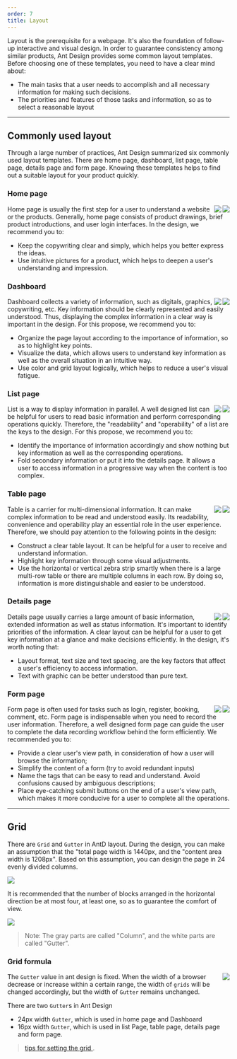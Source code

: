 ```yaml
---
order: 7
title: Layout
---
```


Layout is the prerequisite for a webpage. It's also the foundation of follow-up interactive and visual design. In order to guarantee consistency among similar products, Ant Design provides some common layout templates. Before choosing one of these templates, you need to have a clear mind about:

- The main tasks that a user needs to accomplish and all necessary information for making such decisions.
- The priorities and features of those tasks and information, so as to select a reasonable layout

---

## Commonly used layout

Through a large number of practices, Ant Design summarized six commonly used layout templates. There are home page, dashboard, list page, table page, details page and form page. Knowing these templates helps to find out a suitable layout for your product quickly.

### Home page


<img class="preview-img no-padding" align="right" src="https://zos.alipayobjects.com/rmsportal/olHkTiGQqfwThlgPIXzx.png">

<img class="preview-img no-padding" align="right" src="https://zos.alipayobjects.com/rmsportal/uxbNrsFCmPFjYdhDowky.png">

Home page is usually the first step for a user to understand a website or the products. Generally, home page consists of product drawings, brief product introductions, and user login interfaces. In the design, we recommend you to:

- Keep the copywriting clear and simply, which helps you better express the ideas.
- Use intuitive pictures for a product, which helps to deepen a user's understanding and impression.

### Dashboard

<img class="preview-img no-padding" align="right" src="https://zos.alipayobjects.com/rmsportal/fCVwqOiItdbzyZkQOOiQ.png">

<img class="preview-img no-padding" align="right" src="https://zos.alipayobjects.com/rmsportal/LvYKhbKsPzIRLGsBxUJA.png">

Dashboard collects a variety of information, such as digitals, graphics, copywriting, etc. Key information should be clearly represented and easily understood. Thus, displaying the complex information in a clear way is important in the design. For this propose, we recommend you to:

- Organize the page layout according to the importance of information, so as to highlight key points.
- Visualize the data, which allows users to understand key information as well as the overall situation in an intuitive way.
- Use color and grid layout logically, which helps to reduce a user's visual fatigue.


### List page

<img class="preview-img no-padding" align="right" src="https://zos.alipayobjects.com/rmsportal/GSIyiSRJmxUhmxpMoyrj.png">

<img class="preview-img no-padding" align="right" src="https://zos.alipayobjects.com/rmsportal/VyFWYXzkQYYzMzqBXfzO.png">

List is a way to display information in parallel. A well designed list can be helpful for users to read basic information and perform corresponding operations quickly. Therefore, the "readability" and "operability" of a list are the keys to the design. For this propose, we recommend you to:

- Identify the importance of information accordingly and show nothing but key information as well as the corresponding operations.
- Fold secondary information or put it into the details page. It allows a user to access information in a progressive way when the content is too complex.

### Table page

<img class="preview-img no-padding" align="right" src="https://zos.alipayobjects.com/rmsportal/ArRESSbBrLJWhjscKiZh.png">

<img class="preview-img no-padding" align="right" src="https://zos.alipayobjects.com/rmsportal/gDwAZagDBphbcePRDnBZ.png">

Table is a carrier for multi-dimensional information. It can make complex information to be read and understood easily. Its readability, convenience and operability play an essential role in the user experience. Therefore, we should pay attention to the following points in the design:

- Construct a clear table layout. It can be helpful for a user to receive and understand information.
- Highlight key information through some visual adjustments.
- Use the horizontal or vertical zebra strip smartly when there is a large multi-row table or there are multiple columns in each row. By doing so, information is more distinguishable and easier to be understood.

### Details page

<img class="preview-img no-padding" align="right" src="https://zos.alipayobjects.com/rmsportal/wRdLpkIoTNfxOvNOqKyf.png">

<img class="preview-img no-padding" align="right" src="https://zos.alipayobjects.com/rmsportal/IWXpmErtdIHzDYbtNohi.png">

Details page usually carries a large amount of basic information, extended information as well as status information. It's important to identify priorities of the information. A clear layout can be helpful for a user to get key information at a glance and make decisions efficiently. In the design, it's worth noting that:

- Layout format, text size and text spacing, are the key factors that affect a user's efficiency to access information.
- Text with graphic can be better understood than pure text.

### Form page

<img class="preview-img no-padding" align="right" src="https://zos.alipayobjects.com/rmsportal/AVxFnNgjBPIaxLnCOxJv.png">

<img class="preview-img no-padding" align="right" src="https://zos.alipayobjects.com/rmsportal/sqeTZuWlqiGboOITncCh.png">

Form page is often used for tasks such as login, register, booking, comment, etc. Form page is indispensable when you need to record the user information. Therefore, a well designed form page can guide the user to complete the data recording workflow behind the form efficiently. We recommended you to:

- Provide a clear user's view path, in consideration of how a user will browse the information;
- Simplify the content of a form (try to avoid redundant inputs)
- Name the tags that can be easy to read and understand. Avoid confusions caused by ambiguous descriptions;
- Place eye-catching submit buttons on the end of a user's view path, which makes it more conducive for a user to complete all the operations.

---

## Grid

There are `Grid` and `Gutter` in AntD layout. During the design, you can make an assumption that the "total page width is 1440px, and the "content area width is 1208px". Based on this assumption, you can design the page in 24 evenly divided columns.

![](https://os.alipayobjects.com/rmsportal/bohSixChLxFkwsOEiNaF.png)

It is recommended that the number of blocks arranged in the horizontal direction be at most four, at least one, so as to guarantee the comfort of view.

![](https://os.alipayobjects.com/rmsportal/JmrNLpHxwcLebVpBIGqD.png)

> Note: The gray parts are called "Column", and the white parts are called "Gutter".

### Grid formula

<img class="preview-img no-padding" align="right" src="https://os.alipayobjects.com/rmsportal/htXqyMPydaagYLdAGEJK.png">

The `Gutter` value in ant design is fixed. When the width of a browser decrease or increase within a certain range, the width of `grids` will be changed accordingly, but the width of `Gutter` remains unchanged.

There are two `Gutter`s in Ant Design

- 24px width `Gutter`, which is used in home page and Dashboard
- 16px width `Gutter`, which is used in list Page, table page, details page and form page.

> [tips for setting the grid ](https://zos.alipayobjects.com/rmsportal/cbxeMLaFnqQEvFgmhSTS.png).

